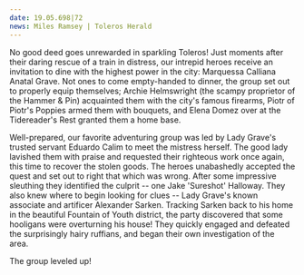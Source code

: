 ```yaml
---
date: 19.05.698|72
news: Miles Ramsey | Toleros Herald
---
```


No good deed goes unrewarded in sparkling Toleros! Just moments after their daring rescue of a train in distress, our intrepid heroes receive an invitation to dine with the highest power in the city: Marquessa Calliana Anatal Grave. Not ones to come empty-handed to dinner, the group set out to properly equip themselves; Archie Helmswright (the scampy proprietor of the Hammer & Pin) acquainted them with the city's famous firearms, Piotr of Piotr's Poppies armed them with bouquets, and Elena Domez over at the Tidereader's Rest granted them a home base.

Well-prepared, our favorite adventuring group was led by Lady Grave's trusted servant Eduardo Calim to meet the mistress herself. The good lady lavished them with praise and requested their righteous work once again, this time to recover the stolen goods. The heroes unabashedly accepted the quest and set out to right that which was wrong. After some impressive sleuthing they identified the culprit -- one Jake 'Sureshot' Halloway. They also knew where to begin looking for clues -- Lady Grave's known associate and artificer Alexander Sarken. Tracking Sarken back to his home in the beautiful Fountain of Youth district, the party discovered that some hooligans were overturning his house! They quickly engaged and defeated the surprisingly hairy ruffians, and began their own investigation of the area.

The group leveled up!

